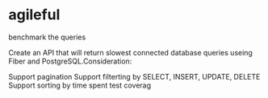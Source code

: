 # agileful
benchmark the queries


Create an API that will return slowest connected database queries useing Fiber and PostgreSQL.Consideration:

Support pagination
Support filterting by SELECT, INSERT, UPDATE, DELETE
Support sorting by time spent
test coverag
